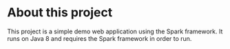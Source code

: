 # About this project

This project is a simple demo web application using the Spark framework. It
runs on Java 8 and requires the Spark framework in order to run.